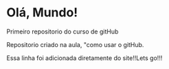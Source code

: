 # Olá, Mundo!
 Primeiro repositorio do curso de gitHub

Repositorio criado na aula, "como usar o gitHub.

Essa linha foi adicionada diretamente do site!!Lets go!!!
